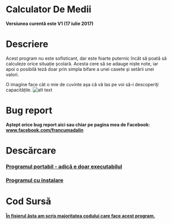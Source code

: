 # Calculator De Medii
**Versiunea curentă este V1 (17 iulie 2017)**


# Descriere

Acest program nu este sofisticant, dar este foarte puternic încât să poată să calculeze orice situație școlară.
Acesta cere să se adauge niște note, iar apoi o posibilă teză doar prin simpla bifare a unei casete și setării unei valori.

O imagine face cât o mie de cuvinte așa că vă las pe voi să-i descoperiți capacitățile.
![alt text](http://i.imgur.com/sLeRWhs.png)

# Bug report

**Aștept orice bug report aici sau chiar pe pagina mea de Facebook: www.facebook.com/francumadalin**

# Descărcare
### [Programul portabil - adică e doar executabilul](https://github.com/Ursawarlord/Calculator-de-medii/raw/master/Descarcare/Calculator%20de%20medii%20V1.exe)

### [Programul cu instalare](https://github.com/Ursawarlord/Calculator-de-medii/raw/master/Descarcare/Calculator%20de%20medii_Install.rar)

# Cod Sursă

#### [În fișierul ăsta am scris majoritatea codului care face acest program.](https://github.com/Ursawarlord/Calculator-de-medii/blob/master/Form1.cs)
